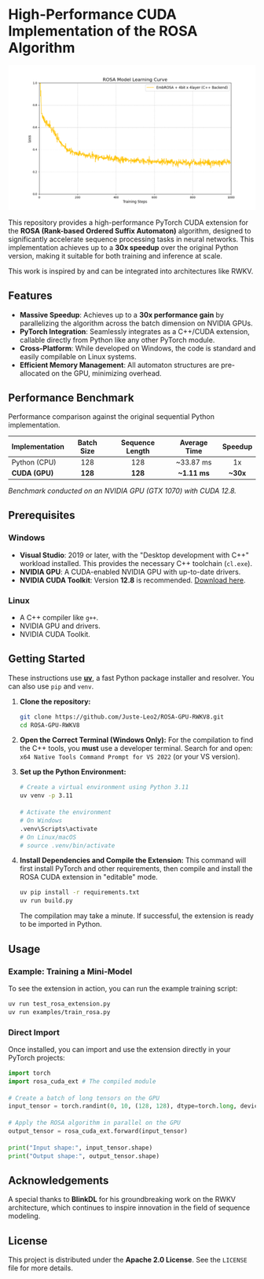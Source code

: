 # High-Performance CUDA Implementation of the ROSA Algorithm

<img src="rosa_graph_gpu.png">

This repository provides a high-performance PyTorch CUDA extension for the **ROSA (Rank-based Ordered Suffix Automaton)** algorithm, designed to significantly accelerate sequence processing tasks in neural networks. This implementation achieves up to a **30x speedup** over the original Python version, making it suitable for both training and inference at scale.

This work is inspired by and can be integrated into architectures like RWKV.

## Features

-   **Massive Speedup**: Achieves up to a **30x performance gain** by parallelizing the algorithm across the batch dimension on NVIDIA GPUs.
-   **PyTorch Integration**: Seamlessly integrates as a C++/CUDA extension, callable directly from Python like any other PyTorch module.
-   **Cross-Platform**: While developed on Windows, the code is standard and easily compilable on Linux systems.
-   **Efficient Memory Management**: All automaton structures are pre-allocated on the GPU, minimizing overhead.

## Performance Benchmark

Performance comparison against the original sequential Python implementation.

| Implementation | Batch Size | Sequence Length | Average Time | Speedup |
| :------------- | :--------: | :-------------: | :----------: | :-----: |
| Python (CPU)   |    128     |       128       |  ~33.87 ms   |   1x    |
| **CUDA (GPU)** |  **128**   |     **128**     |  **~1.11 ms**  | **~30x**  |

*Benchmark conducted on an NVIDIA GPU (GTX 1070) with CUDA 12.8.*

## Prerequisites

### Windows

-   **Visual Studio**: 2019 or later, with the "Desktop development with C++" workload installed. This provides the necessary C++ toolchain (`cl.exe`).
-   **NVIDIA GPU**: A CUDA-enabled NVIDIA GPU with up-to-date drivers.
-   **NVIDIA CUDA Toolkit**: Version **12.8** is recommended. [Download here](https://developer.nvidia.com/cuda-12-8-0-download-archive).

### Linux

-   A C++ compiler like `g++`.
-   NVIDIA GPU and drivers.
-   NVIDIA CUDA Toolkit.

## Getting Started

These instructions use [**uv**](https://github.com/astral-sh/uv), a fast Python package installer and resolver. You can also use `pip` and `venv`.

1.  **Clone the repository:**
    ```bash
    git clone https://github.com/Juste-Leo2/ROSA-GPU-RWKV8.git
    cd ROSA-GPU-RWKV8
    ```

2.  **Open the Correct Terminal (Windows Only):**
    For the compilation to find the C++ tools, you **must** use a developer terminal. Search for and open:
    `x64 Native Tools Command Prompt for VS 2022` (or your VS version).

3.  **Set up the Python Environment:**
    ```bash
    # Create a virtual environment using Python 3.11
    uv venv -p 3.11

    # Activate the environment
    # On Windows
    .venv\Scripts\activate
    # On Linux/macOS
    # source .venv/bin/activate
    ```

4.  **Install Dependencies and Compile the Extension:**
    This command will first install PyTorch and other requirements, then compile and install the ROSA CUDA extension in "editable" mode.
    ```bash
    uv pip install -r requirements.txt
    uv run build.py
    ```
    The compilation may take a minute. If successful, the extension is ready to be imported in Python.

## Usage

### Example: Training a Mini-Model

To see the extension in action, you can run the example training script:

```bash
uv run test_rosa_extension.py
uv run examples/train_rosa.py
```

### Direct Import

Once installed, you can import and use the extension directly in your PyTorch projects:

```python
import torch
import rosa_cuda_ext # The compiled module

# Create a batch of long tensors on the GPU
input_tensor = torch.randint(0, 10, (128, 128), dtype=torch.long, device='cuda')

# Apply the ROSA algorithm in parallel on the GPU
output_tensor = rosa_cuda_ext.forward(input_tensor)

print("Input shape:", input_tensor.shape)
print("Output shape:", output_tensor.shape)
```

## Acknowledgements

A special thanks to **BlinkDL** for his groundbreaking work on the RWKV architecture, which continues to inspire innovation in the field of sequence modeling.

## License

This project is distributed under the **Apache 2.0 License**. See the `LICENSE` file for more details.
